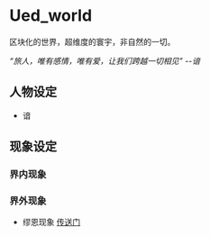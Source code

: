 # Ued_world

区块化的世界，超维度的寰宇，非自然的一切。

*“旅人，唯有感情，唯有爱，让我们跨越一切相见”  --谙*

## 人物设定

* 谙[]()
## 现象设定

### 界内现象

### 界外现象

* 缪恩现象 [传送门](现象设定/缪恩现象)

